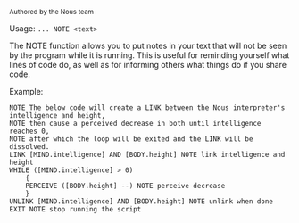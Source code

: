 <sub>Authored by the Nous team</sub>

Usage: `... NOTE <text>`

The NOTE function allows you to put notes in your text that will not be seen by the program while it is running. This is useful for reminding yourself what lines of code do, as well as for informing others what things do if you share code.

Example:
```
NOTE The below code will create a LINK between the Nous interpreter's intelligence and height, 
NOTE then cause a perceived decrease in both until intelligence reaches 0, 
NOTE after which the loop will be exited and the LINK will be dissolved.
LINK [MIND.intelligence] AND [BODY.height] NOTE link intelligence and height
WHILE ([MIND.intelligence] > 0)
    {
    PERCEIVE ([BODY.height] --) NOTE perceive decrease
    }
UNLINK [MIND.intelligence] AND [BODY.height] NOTE unlink when done
EXIT NOTE stop running the script
```
